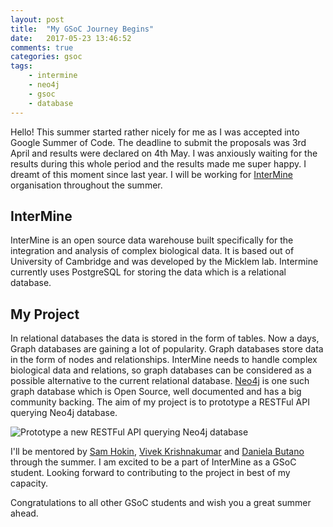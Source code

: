 ```yaml
---
layout: post
title:  "My GSoC Journey Begins"
date:   2017-05-23 13:46:52
comments: true
categories: gsoc
tags:
    - intermine
    - neo4j
    - gsoc
    - database
---
```

Hello! This summer started rather nicely for me as I was accepted into Google Summer of Code. The deadline to submit the proposals was 3rd April and results were declared on 4th May. I was anxiously waiting for the results during this whole period and the results made me super happy. I dreamt of this moment since last year. I will be working for [InterMine](http://intermine.org/) organisation throughout the summer.

<h2>InterMine</h2>

InterMine is an open source data warehouse built specifically for the integration and analysis of complex biological data. It is based out of University of Cambridge and was developed by the Micklem lab. Intermine currently uses PostgreSQL for storing the data which is a relational database.


<h2>My Project</h2>

In relational databases the data is stored in the form of tables. Now a days, Graph databases are gaining a lot of popularity. Graph databases store data in the form of nodes and relationships. InterMine needs to handle complex biological data and relations, so graph databases can be considered as a possible alternative to the current relational database. [Neo4j](http://neo4j.com/) is one such graph database which is Open Source, well documented and has a big community backing. The aim of my project is to prototype a RESTFul API querying Neo4j database.

![Prototype a new RESTFul API querying Neo4j database](/images/gsoc-project-screenshot.jpeg)

I'll be mentored by [Sam Hokin](https://github.com/sammyjava), [Vivek Krishnakumar](https://github.com/vivekkrish) and [Daniela Butano](https://github.com/danielabutano) through the summer. I am excited to be a part of InterMine as a GSoC student. Looking forward to contributing to the project in best of my capacity.

Congratulations to all other GSoC students and wish you a great summer ahead.
